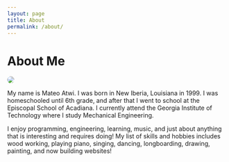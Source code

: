 ```yaml
---
layout: page
title: About
permalink: /about/
---
```

# About Me
<a href='https://photos.google.com/share/AF1QipOBBrieGUoRrDkJScEY713R-i3KcgfZQqs1U7IBTZBLSFZuD7cQxYH45lweTz0QEA?key=RUtDV0dCaC1rY3FtUndFbU5FSlJVV1BrYTZUM053&source=ctrlq.org'><img src='https://lh3.googleusercontent.com/T-QC52-msQUg-GZibd0vpcXsPDE89B3pP-iRaag4cE5XDab3TYxPENfGjCicvAUzDkZgyiwBqT-CI08jojWR5DmzvJhlIegRv1fDywiJzWUtU0sFTA6-t9J-THt0AyFrNhe7265J1Lk=w2400' style="border-radius: 10px;" /></a>
<div class="separator" style="clear: both; text-align: center;"></div>

My name is Mateo Atwi. I was born in New Iberia, Louisiana in 1999. I was homeschooled until 6th grade, and after that I went to school at the Episcopal School of Acadiana. I currently attend the Georgia Institute of Technology where I study Mechanical Engineering.

I enjoy programming, engineering, learning, music, and just about anything that is interesting and requires doing! My list of skills and hobbies includes wood working, playing piano, singing, dancing, longboarding, drawing, painting, and now building websites!